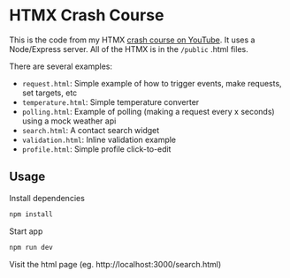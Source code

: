 # HTMX Crash Course

This is the code from my HTMX [crash course on YouTube](https://www.youtube.com/watch?v=0UvA7zvwsmg). It uses a Node/Express server. All of the HTMX is in the `/public` .html files.

There are several examples:

- `request.html`: Simple example of how to trigger events, make requests, set targets, etc
- `temperature.html`: Simple temperature converter
- `polling.html`: Example of polling (making a request every x seconds) using a mock weather api
- `search.html`: A contact search widget
- `validation.html`: Inline validation example
- `profile.html`: Simple profile click-to-edit

## Usage

Install dependencies

```bash
npm install
```

Start app

```bash
npm run dev
```

Visit the html page (eg. http://localhost:3000/search.html)
